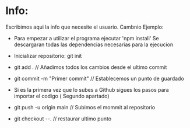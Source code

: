 # Info:
Escribimos aqui la info que necesite el usuario. Cambnio
Ejemplo:

- Para empezar a utilizar el programa ejecutar 'npm install' Se descargaran todas las dependencias necesarias para la ejecucion

- Inicializar repositorio: git init

- git add .  // Añadimos todos los cambios desde el ultimo commit

- git commit -m "Primer commit" // Establecemos un punto de guardado
- Si es la primera vez que lo subes a Github sigues los pasos para importar el codigo ( Segundo apartado)
- git push -u origin main // Subimos el mommit al repositorio

- git checkout --. // restaurar ultimo punto
